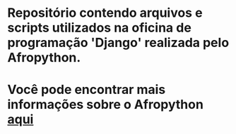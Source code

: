 # Repositório contendo arquivos e scripts utilizados na oficina de programação 'Django' realizada pelo Afropython. 
# Você pode encontrar mais informações sobre o Afropython [aqui](<https://afropython.org/>)
